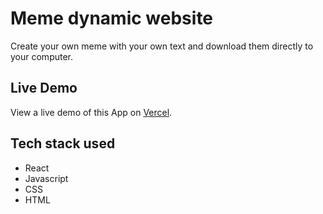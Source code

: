 # Meme dynamic website

Create your own meme with your own text and download them directly to your computer.

## Live Demo

View a live demo of this App on [Vercel](https://meme-generator-pearl-seven.vercel.app/).

## Tech stack used
* React
* Javascript
* CSS
* HTML
